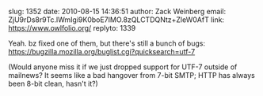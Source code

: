 slug:    1352
date:    2010-08-15 14:36:51
author:  Zack Weinberg
email:   ZjU9rDs8r9Tc.lWmIgi9K0boE7IMO.8zQLCTDQNtz+ZleW0AfT
link:     https://www.owlfolio.org/
replyto: 1339

Yeah.  bz fixed one of them, but there's still a bunch of bugs:
https://bugzilla.mozilla.org/buglist.cgi?quicksearch=utf-7

(Would anyone miss it if we just dropped support for UTF-7 outside of
mailnews?  It seems like a bad hangover from 7-bit SMTP; HTTP has
always been 8-bit clean, hasn't it?)
